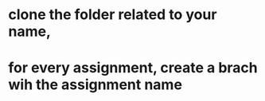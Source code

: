 # clone the folder related to your name,
# for every assignment, create a brach wih the assignment name

